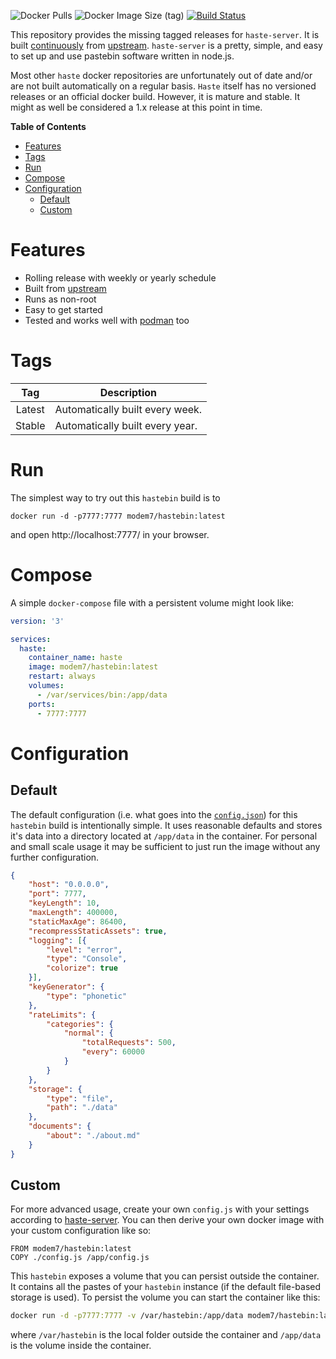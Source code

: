 ![Docker Pulls](https://img.shields.io/docker/pulls/modem7/hastebin) ![Docker Image Size (tag)](https://img.shields.io/docker/image-size/modem7/hastebin) [![Build Status](https://drone.modem7.com/api/badges/modem7/hastebin/status.svg?ref=refs/heads/master)](https://drone.modem7.com/modem7/hastebin)

This repository provides the missing tagged releases for `haste-server`. It is
built [continuously](https://drone.friedl.net/container/hastebin-build/) from
[upstream](https://github.com/seejohnrun/haste-server). `haste-server` is a
pretty, simple, and easy to set up and use pastebin software written in node.js.

Most other `haste` docker repositories are unfortunately out of date and/or are
not built automatically on a regular basis. `Haste` itself has no versioned
releases or an official docker build. However, it is mature and stable. It might
as well be considered a 1.x release at this point in time.

<!-- markdown-toc start - Don't edit this section. Run M-x markdown-toc-refresh-toc -->
**Table of Contents**

- [Features](#features)
- [Tags](#tags)
- [Run](#run)
- [Compose](#compose)
- [Configuration](#configuration)
    - [Default](#default)
    - [Custom](#custom)

<!-- markdown-toc end -->

# Features
* Rolling release with weekly or yearly schedule
* Built from [upstream](https://github.com/seejohnrun/haste-server)
* Runs as non-root
* Easy to get started
* Tested and works well with [podman](https://podman.io/) too

# Tags
| Tag | Description |
| :----: | --- |
| Latest | Automatically built every week. |
| Stable | Automatically built every year. |

# Run
The simplest way to try out this `hastebin` build is to 

```shell
docker run -d -p7777:7777 modem7/hastebin:latest
```

and open http://localhost:7777/ in your browser.

# Compose
A simple `docker-compose` file with a persistent volume might look like:

```yaml
version: '3'

services:
  haste:
    container_name: haste
    image: modem7/hastebin:latest
    restart: always
    volumes:
      - /var/services/bin:/app/data
    ports:
      - 7777:7777
```

# Configuration
## Default
The default configuration (i.e. what goes into the
[`config.json`](https://github.com/seejohnrun/haste-server/blob/master/config.js))
for this `hastebin` build is intentionally simple. It uses reasonable defaults
and stores it's data into a directory located at `/app/data` in the container.
For personal and small scale usage it may be sufficient to just run the image
without any further configuration.

```json
{
    "host": "0.0.0.0",
    "port": 7777,
    "keyLength": 10,
    "maxLength": 400000,
    "staticMaxAge": 86400,
    "recompressStaticAssets": true,
    "logging": [{
        "level": "error",
        "type": "Console",
        "colorize": true
    }],
    "keyGenerator": {
        "type": "phonetic"
    },
    "rateLimits": {
        "categories": {
            "normal": {
                "totalRequests": 500,
                "every": 60000
            }
        }
    },
    "storage": {
        "type": "file",
        "path": "./data"
    },
    "documents": {
        "about": "./about.md"
    }
}
```

## Custom
For more advanced usage, create your own `config.js` with your settings
according to
[haste-server](https://github.com/seejohnrun/haste-server/blob/master/README.md).
You can then derive your own docker image with your custom configuration like so:

```docker
FROM modem7/hastebin:latest
COPY ./config.js /app/config.js
```

This `hastebin` exposes a volume that you can persist outside the container. It
contains all the pastes of your `hastebin` instance (if the default file-based
storage is used). To persist the volume you can start the container like this:

```sh
docker run -d -p7777:7777 -v /var/hastebin:/app/data modem7/hastebin:latest
```

where `/var/hastebin` is the local folder outside the container and `/app/data`
is the volume inside the container.
